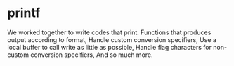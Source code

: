 # printf
We worked together to write codes that print:
Functions that produces output according to format,
Handle custom conversion specifiers,
Use a local buffer to call write as little as possible,
Handle flag characters for non-custom conversion specifiers,
And so much more.
